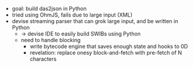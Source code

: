 - goal: build das2json in Python
- tried using OhmJS, fails due to large input (XML)
- devise streaming parser that can grok large input, and be written in Python
  - -> devise IDE to easily build SWIBs using Python
  - need to handle blocking
	- write bytecode engine that saves enough state and hooks to 0D
	- revelation: replace onesy block-and-fetch with pre-fetch of N characters
